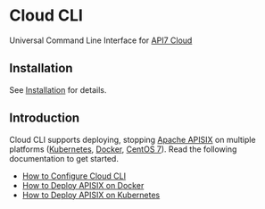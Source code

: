 Cloud CLI
==========

Universal Command Line Interface for [API7 Cloud](https://api7.ai/api7-cloud)

Installation
------------

See [Installation](./docs/installation.md) for details.

Introduction
------------

Cloud CLI supports deploying, stopping [Apache APISIX](https://apisix.apache.org/) on multiple platforms ([Kubernetes](https://kubernetes.io/), [Docker](https://www.docker.com/), [CentOS 7](https://www.centos.org/)). Read the following documentation to get started.

* [How to Configure Cloud CLI](./docs/configuring-cloud-cli.md)
* [How to Deploy APISIX on Docker](./docs/deploy-apisix-on-docker.md)
* [How to Deploy APISIX on Kubernetes](./docs/deploy-apisix-on-kubernetes.md)